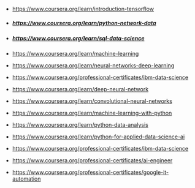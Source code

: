 
- https://www.coursera.org/learn/introduction-tensorflow
- ##### https://www.coursera.org/learn/python-network-data
- ##### https://www.coursera.org/learn/sql-data-science
- https://www.coursera.org/learn/machine-learning
- https://www.coursera.org/learn/neural-networks-deep-learning
- https://www.coursera.org/professional-certificates/ibm-data-science
- https://www.coursera.org/learn/deep-neural-network
- https://www.coursera.org/learn/convolutional-neural-networks
- https://www.coursera.org/learn/machine-learning-with-python
- https://www.coursera.org/learn/python-data-analysis
- https://www.coursera.org/learn/python-for-applied-data-science-ai




- https://www.coursera.org/professional-certificates/ibm-data-science

- https://www.coursera.org/professional-certificates/ai-engineer
- https://www.coursera.org/professional-certificates/google-it-automation
